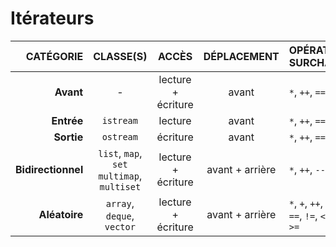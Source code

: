 # Itérateurs

|CATÉGORIE|CLASSE(S)|ACCÈS|DÉPLACEMENT|OPÉRATEURS SURCHARGÉS|
|--:|:--:|:--:|:--:|:--|
|**Avant**|-|lecture + écriture|avant|`*`, `++`, `==`, `!=`|
|**Entrée**|`istream`|lecture|avant|`*`, `++`, `==`, `!=`|
|**Sortie**|`ostream`|écriture|avant|`*`, `++`, `==`, `!=`|
|**Bidirectionnel**|`list`, `map`, `set`<br>`multimap`, `multiset`|lecture + écriture|avant + arrière|`*`, `++`, `--`, `==`, `!=`|
|**Aléatoire**|`array`, `deque`, `vector`|lecture + écriture|avant + arrière|`*`, `+`, `++`, `-`, `--`, `==`, `!=`, `<`, `<=`, `>`, `>=`|
